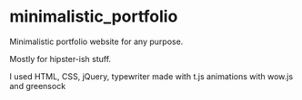 # minimalistic_portfolio
Minimalistic portfolio website for any purpose.

Mostly for hipster-ish stuff.

I used HTML, CSS, jQuery, typewriter made with t.js
animations with wow.js and greensock
